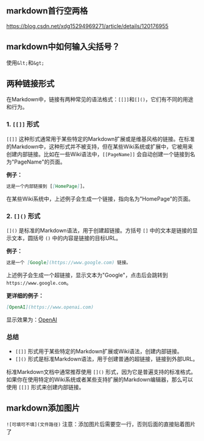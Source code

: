 ## markdown首行空两格

https://blog.csdn.net/xdg15294969271/article/details/120176955

## markdown中如何输入尖括号？

使用```&lt;```和```&gt;```

## 两种链接形式
在Markdown中，链接有两种常见的语法格式：`[[]]`和`[]()`，它们有不同的用途和行为。

### 1. `[[]]` 形式

`[[]]` 这种形式通常用于某些特定的Markdown扩展或是维基风格的链接。在标准的Markdown中，这种形式并不被支持，但在某些Wiki系统或扩展中，它被用来创建内部链接。比如在一些Wiki语法中，`[[PageName]]` 会自动创建一个链接到名为"PageName"的页面。

**例子：**

```markdown
这是一个内部链接到 [[HomePage]]。
```

在某些Wiki系统中，上述例子会生成一个链接，指向名为"HomePage"的页面。

### 2. `[]()` 形式

`[]()` 是标准的Markdown语法，用于创建超链接。方括号 `[]` 中的文本是链接的显示文本，圆括号 `()` 中的内容是链接的目标URL。

**例子：**

```markdown
这是一个 [Google](https://www.google.com) 链接。
```

上述例子会生成一个超链接，显示文本为"Google"，点击后会跳转到 `https://www.google.com`。

**更详细的例子：**

```markdown
[OpenAI](https://www.openai.com)
```

显示效果为：[OpenAI](https://www.openai.com)

### 总结

- `[[]]` 形式用于某些特定的Markdown扩展或Wiki语法，创建内部链接。
- `[]()` 形式是标准Markdown语法，用于创建普通的超链接，链接到外部URL。

标准Markdown文档中通常推荐使用 `[]()` 形式，因为它是普遍支持的标准格式。如果你在使用特定的Wiki系统或者某些支持扩展的Markdown编辑器，那么可以使用 `[[]]` 形式来创建内部链接。

## markdown添加图片
`![可填可不填](文件路径)`
注意：添加图片后需要空一行，否则后面的直接贴着图片了